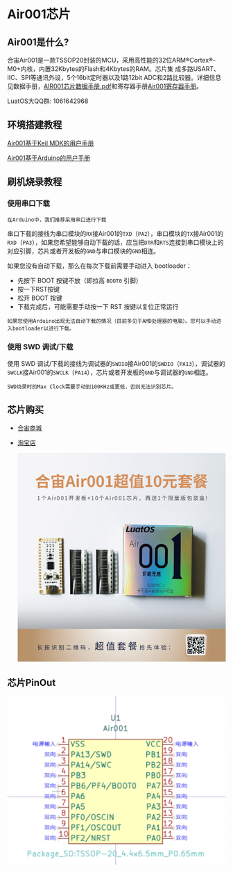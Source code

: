 # Air001芯片

## Air001是什么?

合宙Air001是一款TSSOP20封装的MCU，采用高性能的32位ARM®Cortex®-M0+内核，内置32Kbytes的Flash和4Kbytes的RAM。芯片集
成多路USART、IIC、SPI等通讯外设，5个16bit定时器以及1路12bit ADC和2路比较器。详细信息见数据手册，[AIR001芯片数据手册.pdf](https://cdn.openluat-luatcommunity.openluat.com/attachment/20230721175506039_AIR001芯片数据手册1.0.4.pdf)和寄存器手册[Air001寄存器手册](https://cdn.openluat-luatcommunity.openluat.com/attachment/20230721175429182_AIR001用户手册%20v1.0.pdf)。

LuatOS大QQ群: 1061642968

## 环境搭建教程

[Air001基于Keil MDK的用户手册](https://wiki.luatos.com/chips/air001/Air001-MDK.html)

[Air001基于Arduino的用户手册](https://wiki.luatos.com/chips/air001/Air001-Arduino.html)

## 刷机烧录教程

### 使用串口下载

```{note}
在Arduino中，我们推荐采用串口进行下载
```

串口下载的接线为串口模块的`RX`接Air001的`TXD`（`PA2`），串口模块的`TX`接Air001的`RXD`（`PA3`），如果您希望能够自动下载的话，应当把`DTR`和`RTS`连接到串口模块上的对应引脚，芯片或者开发板的`GND`与串口模块的`GND`相连。

如果您没有自动下载，那么在每次下载前需要手动进入 bootloader：

- 先按下 BOOT 按键不放（即拉高 `BOOT0` 引脚）
- 按一下RST按键
- 松开 BOOT 按键
- 下载完成后，可能需要手动按一下 RST 按键以复位正常运行

```{note}
如果您使用Arduino出现无法自动下载的情况（目前多见于AMD处理器的电脑）。您可以手动进入bootloader以进行下载。
```

### 使用 SWD 调试/下载

使用 SWD 调试/下载的接线为调试器的`SWDIO`接Air001的`SWDIO`（`PA13`），调试器的`SWCLK`接Air001的`SWCLK`（`PA14`），芯片或者开发板的`GND`与调试器的`GND`相连。

```{warning}
SWD烧录时的Max Clock需要手动到100KHz或更低，否则无法识别芯片。
```

## 芯片购买

* [合宙商城](https://appc6kjfor22343.h5.xiaoeknow.com)

* [淘宝店](https://luat.taobao.com)

  ![图片](img/640.png)

## 芯片PinOut

![](img/2023-05-08-21-40-54.png)
